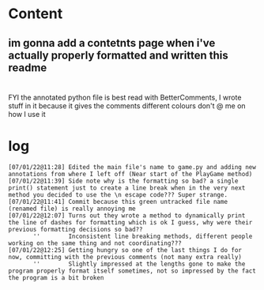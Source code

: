 # **Content**

## im gonna add a contetnts page when i've actually properly formatted and written this readme

#

FYI the annotated python file is best read with BetterComments, I wrote stuff in it because it gives the comments different colours don't @ me on how I use it

# **log**

```
[07/01/22@11:28] Edited the main file's name to game.py and adding new annotations from where I left off (Near start of the PlayGame method)
[07/01/22@11:39] Side note why is the formatting so bad? a single print() statement just to create a line break when in the very next method you decided to use the \n escape code??? Super strange.
[07/01/22@11:41] Commit because this green untracked file name (renamed file) is really annoying me
[07/01/22@12:07] Turns out they wrote a method to dynamically print the line of dashes for formatting which is ok I guess, why were their previous formatting decisions so bad??
       ''        Inconsistent line breaking methods, different people working on the same thing and not coordinating???
[07/01/22@12:25] Getting hungry so one of the last things I do for now, committing with the previous comments (not many extra really)
       ''        Slightly impressed at the lengths gone to make the program properly format itself sometimes, not so impressed by the fact the program is a bit broken
```